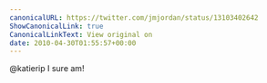 ```yaml
---
canonicalURL: https://twitter.com/jmjordan/status/13103402642
ShowCanonicalLink: true
CanonicalLinkText: View original on
date: 2010-04-30T01:55:57+00:00
---
```

@katierip I sure am!